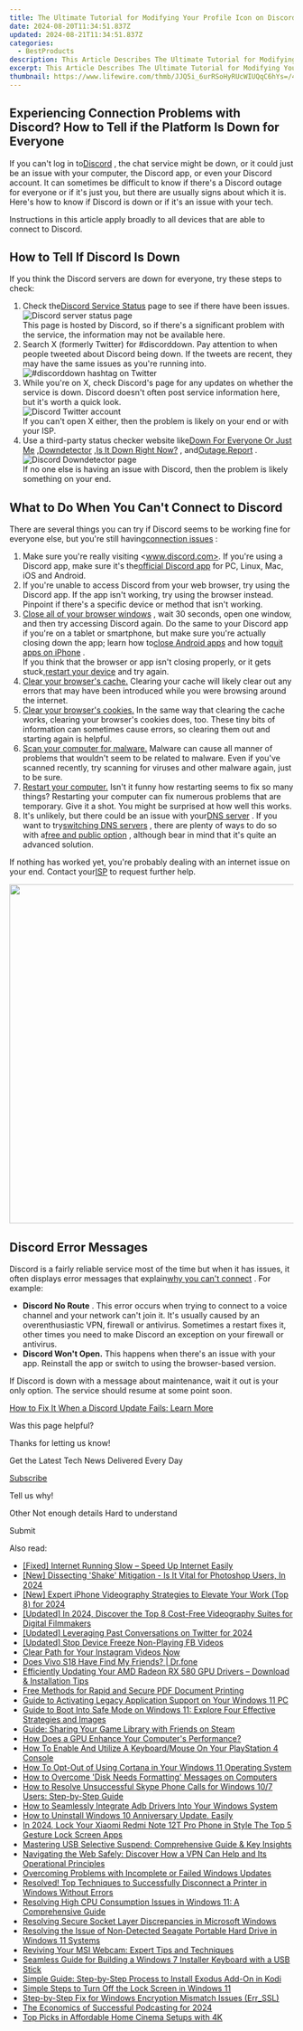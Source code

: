 ```yaml
---
title: The Ultimate Tutorial for Modifying Your Profile Icon on Discord
date: 2024-08-20T11:34:51.837Z
updated: 2024-08-21T11:34:51.837Z
categories:
  - BestProducts
description: This Article Describes The Ultimate Tutorial for Modifying Your Profile Icon on Discord
excerpt: This Article Describes The Ultimate Tutorial for Modifying Your Profile Icon on Discord
thumbnail: https://www.lifewire.com/thmb/JJQ5i_6urRSoHyRUcWIUQqC6hYs=/400x300/filters:no_upscale():max_bytes(150000):strip_icc():format(webp)/DiscordProfileImage5-aedff4a1f42145f3b849fc6608730e95.jpg
---
```


## Experiencing Connection Problems with Discord? How to Tell if the Platform Is Down for Everyone
 If you can't log in to[Discord](https://www.lifewire.com/discord-4174046) , the chat service might be down, or it could just be an issue with your computer, the Discord app, or even your Discord account. It can sometimes be difficult to know if there's a Discord outage for everyone or if it's just you, but there are usually signs about which it is. Here's how to know if Discord is down or if it's an issue with your tech.

 Instructions in this article apply broadly to all devices that are able to connect to Discord.

## How to Tell If Discord Is Down

 If you think the Discord servers are down for everyone, try these steps to check:

1. Check the[Discord Service Status](https://status.discord.com) page to see if there have been issues.  
![Discord server status page](https://www.lifewire.com/thmb/yFSV49MklrykNCgZ93liSe1qZt0=/1500x0/filters:no_upscale():max_bytes(150000):strip_icc():format(webp)/is-discord-down-or-is-it-just-you-50256951-64f18a956bac488899f2b478d1c286a9.jpg)  
 This page is hosted by Discord, so if there's a significant problem with the service, the information may not be available here.
2. Search X (formerly Twitter) for #discorddown. Pay attention to when people tweeted about Discord being down. If the tweets are recent, they may have the same issues as you're running into.  
![#discorddown hashtag on Twitter](https://www.lifewire.com/thmb/VTkvVzzWtl2q1P78ZIep47rwOBo=/1500x0/filters:no_upscale():max_bytes(150000):strip_icc():format(webp)/is-discord-down-or-is-it-just-you-50256952-c360b9c4c6d64c2e8214179b37a1931a.jpg)
3. While you're on X, check Discord's page for any updates on whether the service is down. Discord doesn't often post service information here, but it's worth a quick look.  
![Discord Twitter account](https://www.lifewire.com/thmb/duH1jCzJjaIdBXNdYvzfWT2dzjk=/1500x0/filters:no_upscale():max_bytes(150000):strip_icc():format(webp)/is-discord-down-or-is-it-just-you-50256953-0ac75f448e784f739501c218e70589b5.jpg)  
 If you can't open X either, then the problem is likely on your end or with your ISP.
4. Use a third-party status checker website like[Down For Everyone Or Just Me](https://downforeveryoneorjustme.com/discord) ,[Downdetector](https://downdetector.com/status/discord/) ,[Is It Down Right Now?](https://www.isitdownrightnow.com/discord.com.html) , and[Outage.Report](https://outage.report/discord) .  
![Discord Downdetector page](https://www.lifewire.com/thmb/Dkbd1Gn7UxOCVbebPQPG9QuzVpQ=/1500x0/filters:no_upscale():max_bytes(150000):strip_icc():format(webp)/is-discord-down-or-is-it-just-you-50256954-e47fef8c259d4a9d805e652ae722fcbd.jpg)  
 If no one else is having an issue with Discord, then the problem is likely something on your end.

## What to Do When You Can't Connect to Discord

 There are several things you can try if Discord seems to be working fine for everyone else, but you're still having[connection issues](https://www.lifewire.com/fix-connection-issues-discord-5086484) :

1. Make sure you're really visiting <www.discord.com>. If you're using a Discord app, make sure it's the[official Discord app](https://discord.com/download) for PC, Linux, Mac, iOS and Android.
2. If you're unable to access Discord from your web browser, try using the Discord app. If the app isn't working, try using the browser instead. Pinpoint if there's a specific device or method that isn't working.
3. [Close all of your browser windows](https://www.lifewire.com/close-all-tabs-computer-android-browsers-4173831) , wait 30 seconds, open one window, and then try accessing Discord again. Do the same to your Discord app if you're on a tablet or smartphone, but make sure you're actually closing down the app; learn how to[close Android apps](https://www.lifewire.com/close-apps-on-android-4164116) and how to[quit apps on iPhone](https://www.lifewire.com/quit-apps-on-iphone-2000287) .  
 If you think that the browser or app isn't closing properly, or it gets stuck,[restart your device](https://www.lifewire.com/why-does-restarting-seem-to-fix-most-computer-problems-2624569) and try again.
4. [Clear your browser's cache.](https://www.lifewire.com/how-to-clear-cache-2617980) Clearing your cache will likely clear out any errors that may have been introduced while you were browsing around the internet.
5. [Clear your browser's cookies.](https://www.lifewire.com/how-to-delete-cookies-2617981) In the same way that clearing the cache works, clearing your browser's cookies does, too. These tiny bits of information can sometimes cause errors, so clearing them out and starting again is helpful.
6. [Scan your computer for malware.](https://www.lifewire.com/properly-scan-your-computer-for-viruses-and-other-malware-2624526) Malware can cause all manner of problems that wouldn't seem to be related to malware. Even if you've scanned recently, try scanning for viruses and other malware again, just to be sure.
7. [Restart your computer.](https://www.lifewire.com/how-to-reboot-a-computer-2624568) Isn't it funny how restarting seems to fix so many things? Restarting your computer can fix numerous problems that are temporary. Give it a shot. You might be surprised at how well this works.
8. It's unlikely, but there could be an issue with your[DNS server](https://www.lifewire.com/what-is-a-dns-server-2625854) . If you want to try[switching DNS servers](https://www.lifewire.com/how-to-change-dns-server-settings-2617979) , there are plenty of ways to do so with a[free and public option](https://www.lifewire.com/free-and-public-dns-servers-2626062) , although bear in mind that it's quite an advanced solution.

 If nothing has worked yet, you're probably dealing with an internet issue on your end. Contact your[ISP](https://www.lifewire.com/internet-service-provider-isp-2625924) to request further help.

<!-- affiliate ads begin -->
<a href="https://unicoeye.pxf.io/c/5597632/2084399/18498" target="_top" id="2084399"><img src="//a.impactradius-go.com/display-ad/18498-2084399" border="0" alt="" width="1125" height="600"/></a><img height="0" width="0" src="https://imp.pxf.io/i/5597632/2084399/18498" style="position:absolute;visibility:hidden;" border="0" />
<!-- affiliate ads end -->
## Discord Error Messages

 Discord is a fairly reliable service most of the time but when it has issues, it often displays error messages that explain[why you can't connect](https://www.lifewire.com/fix-it-when-discord-wont-open-5076489) . For example:

* **Discord No Route** . This error occurs when trying to connect to a voice channel and your network can't join it. It's usually caused by an overenthusiastic VPN, firewall or antivirus. Sometimes a restart fixes it, other times you need to make Discord an exception on your firewall or antivirus.
* **Discord Won't Open.** This happens when there's an issue with your app. Reinstall the app or switch to using the browser-based version.

 If Discord is down with a message about maintenance, wait it out is your only option. The service should resume at some point soon.

[How to Fix It When a Discord Update Fails: Learn More](https://www.lifewire.com/fix-failed-discord-update-5080924)

Was this page helpful?

Thanks for letting us know!

 Get the Latest Tech News Delivered Every Day

[Subscribe](https://www.lifewire.com/#)

Tell us why!

 Other  Not enough details  Hard to understand

 Submit

<ins class="adsbygoogle"
     style="display:block"
     data-ad-format="autorelaxed"
     data-ad-client="ca-pub-7571918770474297"
     data-ad-slot="1223367746"></ins>



<ins class="adsbygoogle"
     style="display:block"
     data-ad-client="ca-pub-7571918770474297"
     data-ad-slot="8358498916"
     data-ad-format="auto"
     data-full-width-responsive="true"></ins>

<span class="atpl-alsoreadstyle">Also read:</span>
<div><ul>
<li><a href="https://tech-recovery.techidaily.com/fixed-internet-running-slow-speed-up-internet-easily/"><u>[Fixed] Internet Running Slow – Speed Up Internet Easily</u></a></li>
<li><a href="https://fox-info.techidaily.com/new-dissecting-shake-mitigation-is-it-vital-for-photoshop-users-in-2024/"><u>[New] Dissecting 'Shake' Mitigation - Is It Vital for Photoshop Users, In 2024</u></a></li>
<li><a href="https://article-posts.techidaily.com/new-expert-iphone-videography-strategies-to-elevate-your-work-top-8-for-2024/"><u>[New] Expert iPhone Videography Strategies to Elevate Your Work (Top 8) for 2024</u></a></li>
<li><a href="https://facebook-video-footage.techidaily.com/updated-in-2024-discover-the-top-8-cost-free-videography-suites-for-digital-filmmakers/"><u>[Updated] In 2024, Discover the Top 8 Cost-Free Videography Suites for Digital Filmmakers</u></a></li>
<li><a href="https://twitter-videos.techidaily.com/updated-leveraging-past-conversations-on-twitter-for-2024/"><u>[Updated] Leveraging Past Conversations on Twitter for 2024</u></a></li>
<li><a href="https://facebook-video-files.techidaily.com/updated-stop-device-freeze-non-playing-fb-videos/"><u>[Updated] Stop Device Freeze  Non-Playing FB Videos</u></a></li>
<li><a href="https://instagram-videos.techidaily.com/clear-path-for-your-instagram-videos-now/"><u>Clear Path for Your Instagram Videos Now</u></a></li>
<li><a href="https://location-social.techidaily.com/does-vivo-s18-have-find-my-friends-drfone-by-drfone-virtual-android/"><u>Does Vivo S18 Have Find My Friends? | Dr.fone</u></a></li>
<li><a href="https://win-dash.techidaily.com/efficiently-updating-your-amd-radeon-rx-580-gpu-drivers-download-and-installation-tips/"><u>Efficiently Updating Your AMD Radeon RX 580 GPU Drivers – Download & Installation Tips</u></a></li>
<li><a href="https://tech-recovery.techidaily.com/free-methods-for-rapid-and-secure-pdf-document-printing/"><u>Free Methods for Rapid and Secure PDF Document Printing</u></a></li>
<li><a href="https://tech-recovery.techidaily.com/guide-to-activating-legacy-application-support-on-your-windows-11-pc/"><u>Guide to Activating Legacy Application Support on Your Windows 11 PC</u></a></li>
<li><a href="https://tech-recovery.techidaily.com/guide-to-boot-into-safe-mode-on-windows-11-explore-four-effective-strategies-and-images/"><u>Guide to Boot Into Safe Mode on Windows 11: Explore Four Effective Strategies and Images</u></a></li>
<li><a href="https://tech-recovery.techidaily.com/guide-sharing-your-game-library-with-friends-on-steam/"><u>Guide: Sharing Your Game Library with Friends on Steam</u></a></li>
<li><a href="https://tech-recovery.techidaily.com/how-does-a-gpu-enhance-your-computers-performance/"><u>How Does a GPU Enhance Your Computer's Performance?</u></a></li>
<li><a href="https://tech-recovery.techidaily.com/how-to-enable-and-utilize-a-keyboardmouse-on-your-playstation-4-console/"><u>How To Enable And Utilize A Keyboard/Mouse On Your PlayStation 4 Console</u></a></li>
<li><a href="https://tech-recovery.techidaily.com/how-to-opt-out-of-using-cortana-in-your-windows-11-operating-system/"><u>How To Opt-Out of Using Cortana in Your Windows 11 Operating System</u></a></li>
<li><a href="https://tech-recovery.techidaily.com/how-to-overcome-disk-needs-formatting-messages-on-computers/"><u>How to Overcome 'Disk Needs Formatting' Messages on Computers</u></a></li>
<li><a href="https://tech-recovery.techidaily.com/how-to-resolve-unsuccessful-skype-phone-calls-for-windows-107-users-step-by-step-guide/"><u>How to Resolve Unsuccessful Skype Phone Calls for Windows 10/7 Users: Step-by-Step Guide</u></a></li>
<li><a href="https://tech-recovery.techidaily.com/how-to-seamlessly-integrate-adb-drivers-into-your-windows-system/"><u>How to Seamlessly Integrate Adb Drivers Into Your Windows System</u></a></li>
<li><a href="https://tech-recovery.techidaily.com/how-to-uninstall-windows-10-anniversary-update-easily/"><u>How to Uninstall Windows 10 Anniversary Update. Easily</u></a></li>
<li><a href="https://unlock-android.techidaily.com/in-2024-lock-your-xiaomi-redmi-note-12t-pro-phone-in-style-the-top-5-gesture-lock-screen-apps-by-drfone-android/"><u>In 2024, Lock Your Xiaomi Redmi Note 12T Pro Phone in Style The Top 5 Gesture Lock Screen Apps</u></a></li>
<li><a href="https://tech-recovery.techidaily.com/mastering-usb-selective-suspend-comprehensive-guide-and-key-insights/"><u>Mastering USB Selective Suspend: Comprehensive Guide & Key Insights</u></a></li>
<li><a href="https://tech-recovery.techidaily.com/navigating-the-web-safely-discover-how-a-vpn-can-help-and-its-operational-principles/"><u>Navigating the Web Safely: Discover How a VPN Can Help and Its Operational Principles</u></a></li>
<li><a href="https://tech-recovery.techidaily.com/overcoming-problems-with-incomplete-or-failed-windows-updates/"><u>Overcoming Problems with Incomplete or Failed Windows Updates</u></a></li>
<li><a href="https://tech-recovery.techidaily.com/resolved-top-techniques-to-successfully-disconnect-a-printer-in-windows-without-errors/"><u>Resolved! Top Techniques to Successfully Disconnect a Printer in Windows Without Errors</u></a></li>
<li><a href="https://tech-recovery.techidaily.com/resolving-high-cpu-consumption-issues-in-windows-11-a-comprehensive-guide/"><u>Resolving High CPU Consumption Issues in Windows 11: A Comprehensive Guide</u></a></li>
<li><a href="https://tech-recovery.techidaily.com/resolving-secure-socket-layer-discrepancies-in-microsoft-windows/"><u>Resolving Secure Socket Layer Discrepancies in Microsoft Windows</u></a></li>
<li><a href="https://tech-recovery.techidaily.com/resolving-the-issue-of-non-detected-seagate-portable-hard-drive-in-windows-11-systems/"><u>Resolving the Issue of Non-Detected Seagate Portable Hard Drive in Windows 11 Systems</u></a></li>
<li><a href="https://tech-recovery.techidaily.com/reviving-your-msi-webcam-expert-tips-and-techniques/"><u>Reviving Your MSI Webcam: Expert Tips and Techniques</u></a></li>
<li><a href="https://tech-recovery.techidaily.com/seamless-guide-for-building-a-windows-7-installer-keyboard-with-a-usb-stick/"><u>Seamless Guide for Building a Windows 7 Installer Keyboard with a USB Stick</u></a></li>
<li><a href="https://tech-recovery.techidaily.com/simple-guide-step-by-step-process-to-install-exodus-add-on-in-kodi/"><u>Simple Guide: Step-by-Step Process to Install Exodus Add-On in Kodi</u></a></li>
<li><a href="https://tech-recovery.techidaily.com/simple-steps-to-turn-off-the-lock-screen-in-windows-11/"><u>Simple Steps to Turn Off the Lock Screen in Windows 11</u></a></li>
<li><a href="https://tech-recovery.techidaily.com/step-by-step-fix-for-windows-encryption-mismatch-issues-errssl/"><u>Step-by-Step Fix for Windows Encryption Mismatch Issues (Err_SSL)</u></a></li>
<li><a href="https://vp-tips.techidaily.com/the-economics-of-successful-podcasting-for-2024/"><u>The Economics of Successful Podcasting for 2024</u></a></li>
<li><a href="https://extra-lessons.techidaily.com/top-picks-in-affordable-home-cinema-setups-with-4k/"><u>Top Picks in Affordable Home Cinema Setups with 4K</u></a></li>
</ul></div>
